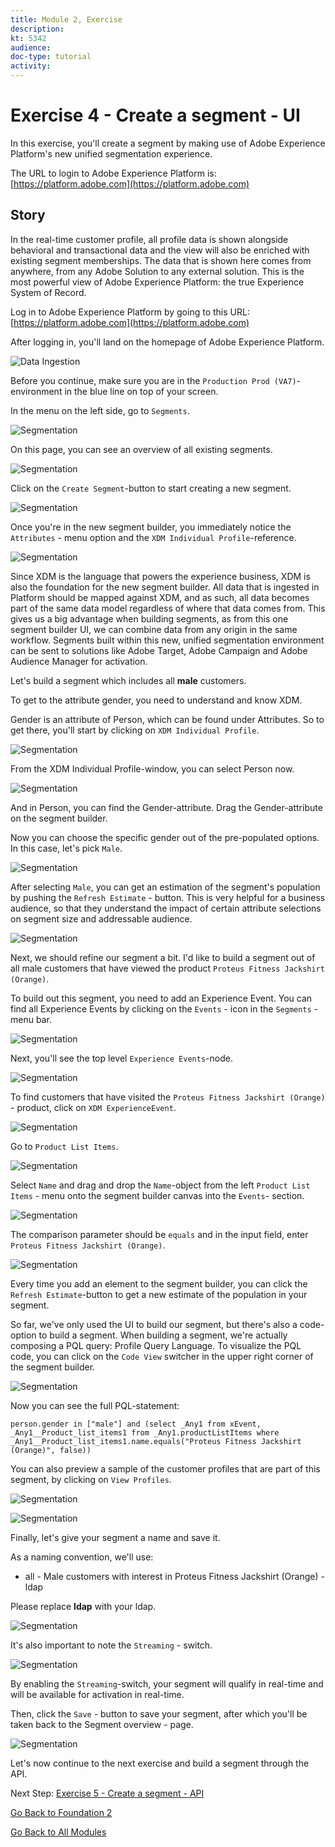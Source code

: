 ```yaml
---
title: Module 2, Exercise
description: 
kt: 5342
audience: 
doc-type: tutorial
activity: 
---
```


# Exercise 4 - Create a segment - UI

In this exercise, you'll create a segment by making use of Adobe Experience Platform's new unified segmentation experience.

The URL to login to Adobe Experience Platform is: [https://platform.adobe.com](https://platform.adobe.com)

## Story

In the real-time customer profile, all profile data is shown alongside behavioral and transactional data and the view will also be enriched with existing segment memberships. The data that is shown here comes from anywhere, from any Adobe Solution to any external solution. This is the most powerful view of Adobe Experience Platform: the true Experience System of Record.

Log in to Adobe Experience Platform by going to this URL: [https://platform.adobe.com](https://platform.adobe.com)

After logging in, you'll land on the homepage of Adobe Experience Platform.

![Data Ingestion](./images/home.png)

Before you continue, make sure you are in the ``Production Prod (VA7)``-environment in the blue line on top of your screen.

In the menu on the left side, go to ```Segments```.

![Segmentation](./images/menuseg.png)

On this page, you can see an overview of all existing segments.

![Segmentation](./images/segmentation.png)

Click on the ``Create Segment``-button to start creating a new segment.

![Segmentation](./images/createnewsegment.png)

Once you're in the new segment builder, you immediately notice the ```Attributes``` - menu option and the ```XDM Individual Profile```-reference.

![Segmentation](./images/segmentationui.png)

Since XDM is the language that powers the experience business, XDM is also the foundation for the new segment builder. All data that is ingested in Platform should be mapped against XDM, and as such, all data becomes part of the same data model regardless of where that data comes from. This gives us a big advantage when building segments, as from this one segment builder UI, we can combine data from any origin in the same workflow. Segments built within this new, unified segmentation environment can be sent to solutions like Adobe Target, Adobe Campaign and Adobe Audience Manager for activation.

Let's build a segment which includes all **male** customers.

To get to the attribute gender, you need to understand and know XDM.

Gender is an attribute of Person, which can be found under Attributes. So to get there, you'll start by clicking on ``XDM Individual Profile``.

![Segmentation](./images/person.png)

From the XDM Individual Profile-window, you can select Person now.

![Segmentation](./images/gender.png)

And in Person, you can find the Gender-attribute. Drag the Gender-attribute on the segment builder.

Now you can choose the specific gender out of the pre-populated options. In this case, let's pick ``Male``.

![Segmentation](./images/genderselection.png)

After selecting ``Male``, you can get an estimation of the segment's population by pushing the ``Refresh Estimate`` - button. This is very helpful for a business audience, so that they understand the impact of certain attribute selections on segment size and addressable audience.

![Segmentation](./images/segmentpreview.png)

Next, we should refine our segment a bit. I'd like to build a segment out of all male customers that have viewed the product ``Proteus Fitness Jackshirt (Orange)``.

To build out this segment, you need to add an Experience Event. You can find all Experience Events by clicking on the ```Events``` - icon in the ```Segments``` - menu bar.

![Segmentation](./images/findee.png)

Next, you'll see the top level ``Experience Events``-node.

![Segmentation](./images/see.png)

To find customers that have visited the ```Proteus Fitness Jackshirt (Orange)``` - product, click on ```XDM ExperienceEvent```.

![Segmentation](./images/comm_pv.png)

Go to ```Product List Items```.

![Segmentation](./images/eeweb.png)

Select ```Name``` and drag and drop the ```Name```-object from the left ```Product List Items``` - menu onto the segment builder canvas into the ```Events```- section.

![Segmentation](./images/eewebpdtlname.png)

The comparison parameter should be ```equals``` and in the input field, enter ```Proteus Fitness Jackshirt (Orange)```.

![Segmentation](./images/pv.png)

Every time you add an element to the segment builder, you can click the ``Refresh Estimate``-button to get a new estimate of the population in your segment.

So far, we've only used the UI to build our segment, but there's also a code-option to build a segment.
When building a segment, we're actually composing a PQL query: Profile Query Language. To visualize the PQL code, you can click on the ``Code View`` switcher in the upper right corner of the segment builder.

![Segmentation](./images/codeview.png)

Now you can see the full PQL-statement:

```pql
person.gender in ["male"] and (select _Any1 from xEvent, _Any1__Product_list_items1 from _Any1.productListItems where _Any1__Product_list_items1.name.equals("Proteus Fitness Jackshirt (Orange)", false))
```

You can also preview a sample of the customer profiles that are part of this segment, by clicking on ``View Profiles``.

![Segmentation](./images/previewprofiles.png)

![Segmentation](./images/previewprofilesdtl.png)

Finally, let's give your segment a name and save it.

As a naming convention, we'll use:

* all - Male customers with interest in Proteus Fitness Jackshirt (Orange) - ldap

Please replace **ldap** with your ldap.

![Segmentation](./images/segmentname.png)

It's also important to note the ``Streaming`` - switch.

![Segmentation](./images/streaming.png)

By enabling the ``Streaming``-switch, your segment will qualify in real-time and will be available for activation in real-time.

Then, click the ```Save``` - button to save your segment, after which you'll be taken back to the Segment overview - page.

![Segmentation](./images/savedsegment.png)

Let's now continue to the next exercise and build a segment through the API.

Next Step: [Exercise 5 - Create a segment - API](./ex5.md)

[Go Back to Foundation 2](./real-time-customer-profile.md)

[Go Back to All Modules](../../README.md)
